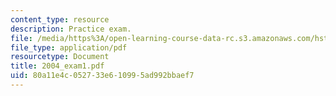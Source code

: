 ```yaml
---
content_type: resource
description: Practice exam.
file: /media/https%3A/open-learning-course-data-rc.s3.amazonaws.com/hst-131-introduction-to-neuroscience-fall-2005/80a11e4c052733e610995ad992bbaef7_2004_exam1.pdf
file_type: application/pdf
resourcetype: Document
title: 2004_exam1.pdf
uid: 80a11e4c-0527-33e6-1099-5ad992bbaef7
---
```

